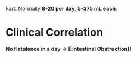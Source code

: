 Fart. Normally **8-20 per day**, **5-375 mL each**.

# Clinical Correlation
**No flatulence in a day** -> **[[Intestinal Obstruction]]**